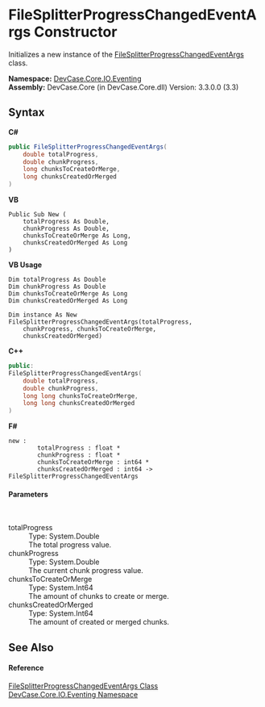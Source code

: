 # FileSplitterProgressChangedEventArgs Constructor 
 

Initializes a new instance of the <a href="T_DevCase_Core_IO_Eventing_FileSplitterProgressChangedEventArgs">FileSplitterProgressChangedEventArgs</a> class.

**Namespace:**&nbsp;<a href="N_DevCase_Core_IO_Eventing">DevCase.Core.IO.Eventing</a><br />**Assembly:**&nbsp;DevCase.Core (in DevCase.Core.dll) Version: 3.3.0.0 (3.3)

## Syntax

**C#**<br />
``` C#
public FileSplitterProgressChangedEventArgs(
	double totalProgress,
	double chunkProgress,
	long chunksToCreateOrMerge,
	long chunksCreatedOrMerged
)
```

**VB**<br />
``` VB
Public Sub New ( 
	totalProgress As Double,
	chunkProgress As Double,
	chunksToCreateOrMerge As Long,
	chunksCreatedOrMerged As Long
)
```

**VB Usage**<br />
``` VB Usage
Dim totalProgress As Double
Dim chunkProgress As Double
Dim chunksToCreateOrMerge As Long
Dim chunksCreatedOrMerged As Long

Dim instance As New FileSplitterProgressChangedEventArgs(totalProgress, 
	chunkProgress, chunksToCreateOrMerge, 
	chunksCreatedOrMerged)
```

**C++**<br />
``` C++
public:
FileSplitterProgressChangedEventArgs(
	double totalProgress, 
	double chunkProgress, 
	long long chunksToCreateOrMerge, 
	long long chunksCreatedOrMerged
)
```

**F#**<br />
``` F#
new : 
        totalProgress : float * 
        chunkProgress : float * 
        chunksToCreateOrMerge : int64 * 
        chunksCreatedOrMerged : int64 -> FileSplitterProgressChangedEventArgs
```


#### Parameters
&nbsp;<dl><dt>totalProgress</dt><dd>Type: System.Double<br />The total progress value.</dd><dt>chunkProgress</dt><dd>Type: System.Double<br />The current chunk progress value.</dd><dt>chunksToCreateOrMerge</dt><dd>Type: System.Int64<br />The amount of chunks to create or merge.</dd><dt>chunksCreatedOrMerged</dt><dd>Type: System.Int64<br />The amount of created or merged chunks.</dd></dl>

## See Also


#### Reference
<a href="T_DevCase_Core_IO_Eventing_FileSplitterProgressChangedEventArgs">FileSplitterProgressChangedEventArgs Class</a><br /><a href="N_DevCase_Core_IO_Eventing">DevCase.Core.IO.Eventing Namespace</a><br />